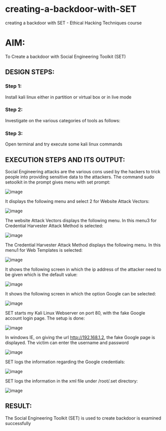 # creating-a-backdoor-with-SET
creating a backdoor with SET - Ethical Hacking Techniques course

# AIM:
To Create a backdoor with Social Engineering Toolkit (SET)

## DESIGN STEPS:

### Step 1:

Install kali linux either in partition or virtual box or in live mode


### Step 2:

Investigate on the various categories of tools as follows:

### Step 3:

Open terminal and try execute some kali linux commands

## EXECUTION STEPS AND ITS OUTPUT:
Social Engineering attacks are the various cons used by the hackers to trick people into providing sensitive data to the attackers. 
The command sudo setoolkit in the prompt gives menu with set prompt:

![image](https://github.com/Catty12384/creating-a-backdoor-with-SET/assets/120629225/c1343721-459a-4940-ab85-b36667141254)

It displays the following menu and select 2 for Website Attack Vectors:

![image](https://github.com/Catty12384/creating-a-backdoor-with-SET/assets/120629225/6ce201bc-1f4b-4417-b4b5-cda3bd7a5cc6)

The website Attack Vectors displays the following menu. In this menu3 for Credential Harvester Attack Method is selected:

![image](https://github.com/Catty12384/creating-a-backdoor-with-SET/assets/120629225/b04dc229-fec1-4036-8563-cff05d113f73)

The Credential Harvester Attack Method displays the following menu. In this menu1 for Web Templates is selected:

![image](https://github.com/Catty12384/creating-a-backdoor-with-SET/assets/120629225/afb11ff3-690f-4167-81c8-4c65de0bfb52)

It shows the following screen in which the ip address of the attacker need to be given which is the default value:

![image](https://github.com/Catty12384/creating-a-backdoor-with-SET/assets/120629225/55036490-0634-4844-9ffe-8017419f3f39)

It shows the following screen in which the option Google can be selected:

![image](https://github.com/Catty12384/creating-a-backdoor-with-SET/assets/120629225/340c08fb-0c74-4b38-917e-bad6e1a6355f)

SET starts my Kali Linux Webserver on port 80, with the fake Google account login page. The setup is done:

![image](https://github.com/Catty12384/creating-a-backdoor-with-SET/assets/120629225/bd4da206-7e8d-481d-bfac-2ac02ffc51dc)

In windows IE, on giving the url http://192.168.1.2, the fake Google page is displayed. The victim can enter the username and password

![image](https://github.com/Catty12384/creating-a-backdoor-with-SET/assets/120629225/5a6f29cd-ed7d-4185-961b-a784dc016904)

SET logs the information regarding the Google credentials:

![image](https://github.com/Catty12384/creating-a-backdoor-with-SET/assets/120629225/45b534bc-5248-4557-b87f-bcf43874e392)

SET logs the information in the xml file under /root/.set directory:

![image](https://github.com/Catty12384/creating-a-backdoor-with-SET/assets/120629225/2f7318ef-8ade-4970-921b-95f8fcdc06e8)

## RESULT:
The Social Engineering Toolkit (SET) is used to create backdoor is  examined successfully
